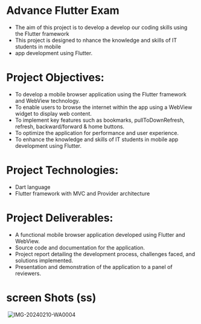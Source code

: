 # Advance Flutter Exam
- The aim of this project is to develop a develop our coding skills using the Flutter framework
-  This project is designed to nhance the knowledge and skills of IT students in mobile
-  app development using Flutter.
# Project Objectives:
- To develop a mobile browser application using the Flutter framework and WebView
technology.
- To enable users to browse the internet within the app using a WebView widget to display web
content.
- To implement key features such as bookmarks, pullToDownRefresh, refresh, backward/forward
& home buttons.
- To optimize the application for performance and user experience.
- To enhance the knowledge and skills of IT students in mobile app development using Flutter.
# Project Technologies:
- Dart language
- Flutter framework with MVC and Provider architecture
# Project Deliverables:
- A functional mobile browser application developed using Flutter and WebView.
- Source code and documentation for the application.
- Project report detailing the development process, challenges faced, and solutions implemented.
- Presentation and demonstration of the application to a panel of reviewers.
# screen Shots (ss)
<img src> ![IMG-20240210-WA0004](https://github.com/dipak2005/advance_flutter_exam/assets/143473007/ad4ec8e4-6b56-4393-9c29-aa4c5f0f336e)
